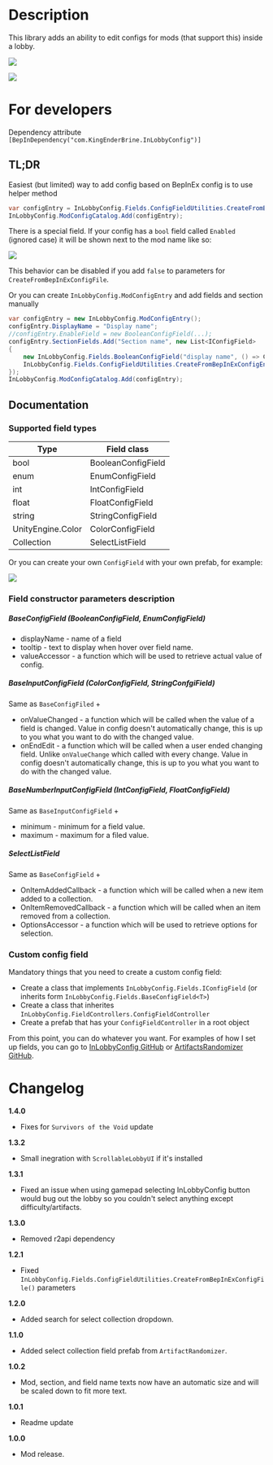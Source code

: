 # Description
This library adds an ability to edit configs for mods (that support this) inside a lobby.

![](https://cdn.discordapp.com/attachments/706089456855154778/779311648838123580/unknown.png)

![](https://cdn.discordapp.com/attachments/706089456855154778/779311244020678656/unknown.png)

# For developers
Dependency attribute `[BepInDependency("com.KingEnderBrine.InLobbyConfig")]`

## TL;DR
Easiest (but limited) way to add config based on BepInEx config is to use helper method
```cs
var configEntry = InLobbyConfig.Fields.ConfigFieldUtilities.CreateFromBepInExConfigFile(Config, "Display name");
InLobbyConfig.ModConfigCatalog.Add(configEntry);
```
There is a special field. If your config has a `bool` field called `Enabled` (ignored case) it will be shown next to the mod name like so:

![](https://cdn.discordapp.com/attachments/706089456855154778/779342121852600380/unknown.png)

This behavior can be disabled if you add `false` to parameters for `CreateFromBepInExConfigFile`.

Or you can create `InLobbyConfig.ModConfigEntry` and add fields and section manually 
```cs
var configEntry = new InLobbyConfig.ModConfigEntry();
configEntry.DisplayName = "Display name";
//configEntry.EnableField = new BooleanConfigField(...);
configEntry.SectionFields.Add("Section name", new List<IConfigField>
{
    new InLobbyConfig.Fields.BooleanConfigField("display name", () => ConfigField.Value, (newValue) => ConfigField.Value = newValue),
    InLobbyConfig.Fields.ConfigFieldUtilities.CreateFromBepInExConfigEntry<int>(ConfigField)
});
InLobbyConfig.ModConfigCatalog.Add(configEntry);
```

## Documentation
### Supported field types
|Type|Field class|
|----|---|
|bool|BooleanConfigField|
|enum|EnumConfigField|
|int|IntConfigField|
|float|FloatConfigField|
|string|StringConfigField|
|UnityEngine.Color|ColorConfigField|
|Collection|SelectListField|

Or you can create your own `ConfigField` with your own prefab, for example:

![](https://cdn.discordapp.com/attachments/706089456855154778/779332991742771237/unknown.png)

### Field constructor parameters description
##### BaseConfigField (BooleanConfigField, EnumConfigField)

* displayName - name of a field
* tooltip - text to display when hover over field name.
* valueAccessor - a function which will be used to retrieve actual value of config.

##### BaseInputConfigField (ColorConfigField, StringConfgiField)
Same as `BaseConfigFiled` +

* onValueChanged - a function which will be called when the value of a field is changed. Value in config doesn't automatically change, this is up to you what you want to do with the changed value.
* onEndEdit - a function which will be called when a user ended changing field. Unlike `onValueChange` which called with every change. Value in config doesn't automatically change, this is up to you what you want to do with the changed value.

##### BaseNumberInputConfigField (IntConfigField, FloatConfigField)
Same as `BaseInputConfigField` +

* minimum - minimum for a field value.
* maximum - maximum for a filed value.

##### SelectListField
Same as `BaseConfigField` + 

* OnItemAddedCallback - a function which will be called when a new item added to a collection.
* OnItemRemovedCallback - a function which will be called when an item removed from a collection.
* OptionsAccessor - a function which will be used to retrieve options for selection.

### Custom config field
Mandatory things that you need to create a custom config field:

* Create a class that implements `InLobbyConfig.Fields.IConfigField` (or inherits form `InLobbyConfig.Fields.BaseConfigField<T>`)
* Create a class that inherites `InLobbyConfig.FieldControllers.ConfigFieldController`
* Create a prefab that has your `ConfigFieldController` in a root object

From this point, you can do whatever you want. For examples of how I set up fields, you can go to [InLobbyConfig GitHub](https://github.com/KingEnderBrine/-RoR2-InLobbyConfig) or [ArtifactsRandomizer GitHub](https://github.com/KingEnderBrine/-RoR2-ArtifactsRandomizer).

# Changelog
**1.4.0**

* Fixes for `Survivors of the Void` update

**1.3.2**

* Small inegration with `ScrollableLobbyUI` if it's installed

**1.3.1**

* Fixed an issue when using gamepad selecting InLobbyConfig button would bug out the lobby so you couldn't select anything except difficulty/artifacts.

**1.3.0**

* Removed r2api dependency

**1.2.1**

* Fixed `InLobbyConfig.Fields.ConfigFieldUtilities.CreateFromBepInExConfigFile()` parameters

**1.2.0**

* Added search for select collection dropdown.

**1.1.0**

* Added select collection field prefab from `ArtifactRandomizer`. 

**1.0.2**

* Mod, section, and field name texts now have an automatic size and will be scaled down to fit more text.

**1.0.1**

* Readme update

**1.0.0**

* Mod release.